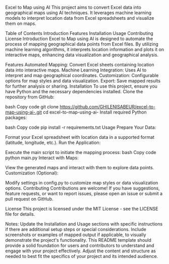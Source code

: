 Excel to Map using AI
This project aims to convert Excel data into geographical maps using AI techniques. It leverages machine learning models to interpret location data from Excel spreadsheets and visualize them on maps.

Table of Contents
Introduction
Features
Installation
Usage
Contributing
License
Introduction
Excel to Map using AI is designed to automate the process of mapping geographical data points from Excel files. By utilizing machine learning algorithms, it interprets location information and plots it on interactive maps, enhancing data visualization and geographical analysis.

Features
Automated Mapping: Convert Excel sheets containing location data into interactive maps.
Machine Learning Integration: Uses AI to interpret and map geographical coordinates.
Customization: Configurable options for map styles and data visualization.
Export: Save mapped results for further analysis or sharing.
Installation
To use this project, ensure you have Python and the necessary dependencies installed. Clone the repository from GitHub:

bash
Copy code
git clone https://github.com/GHILENISABEUR/excel-to-map-using-ai-.git
cd excel-to-map-using-ai-
Install required Python packages:

bash
Copy code
pip install -r requirements.txt
Usage
Prepare Your Data:

Format your Excel spreadsheet with location data in a supported format (latitude, longitude, etc.).
Run the Application:

Execute the main script to initiate the mapping process:
bash
Copy code
python main.py
Interact with Maps:

View the generated maps and interact with them to explore data points.
Customization (Optional):

Modify settings in config.py to customize map styles or data visualization options.
Contributing
Contributions are welcome! If you have suggestions, feature requests, or want to report issues, please open an issue or submit a pull request on GitHub.

License
This project is licensed under the MIT License - see the LICENSE file for details.

Notes:
Update the Installation and Usage sections with specific instructions if there are additional setup steps or special considerations.
Include screenshots or examples of mapped output if applicable, to visually demonstrate the project's functionality.
This README template should provide a solid foundation for users and contributors to understand and engage with your project effectively. Adjust the content and structure as needed to best fit the specifics of your project and its intended audience.






